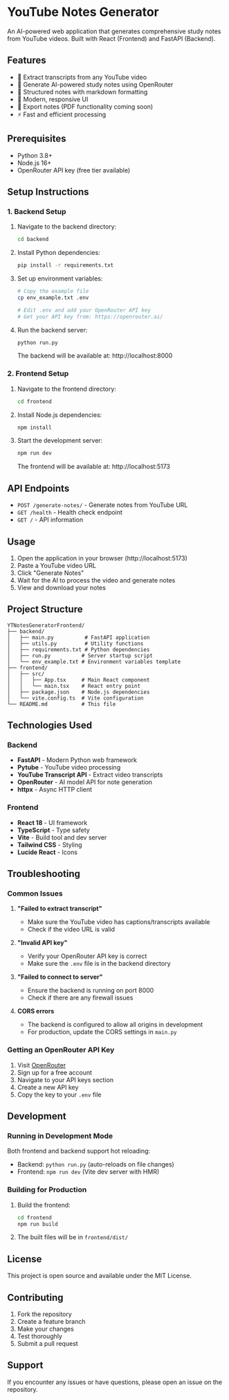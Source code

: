 # YouTube Notes Generator

An AI-powered web application that generates comprehensive study notes from YouTube videos. Built with React (Frontend) and FastAPI (Backend).

## Features

- 🎥 Extract transcripts from any YouTube video
- 🤖 Generate AI-powered study notes using OpenRouter
- 📝 Structured notes with markdown formatting
- 📱 Modern, responsive UI
- 📄 Export notes (PDF functionality coming soon)
- ⚡ Fast and efficient processing

## Prerequisites

- Python 3.8+
- Node.js 16+
- OpenRouter API key (free tier available)

## Setup Instructions

### 1. Backend Setup

1. Navigate to the backend directory:

   ```bash
   cd backend
   ```

2. Install Python dependencies:

   ```bash
   pip install -r requirements.txt
   ```

3. Set up environment variables:

   ```bash
   # Copy the example file
   cp env_example.txt .env

   # Edit .env and add your OpenRouter API key
   # Get your API key from: https://openrouter.ai/
   ```

4. Run the backend server:

   ```bash
   python run.py
   ```

   The backend will be available at: http://localhost:8000

### 2. Frontend Setup

1. Navigate to the frontend directory:

   ```bash
   cd frontend
   ```

2. Install Node.js dependencies:

   ```bash
   npm install
   ```

3. Start the development server:

   ```bash
   npm run dev
   ```

   The frontend will be available at: http://localhost:5173

## API Endpoints

- `POST /generate-notes/` - Generate notes from YouTube URL
- `GET /health` - Health check endpoint
- `GET /` - API information

## Usage

1. Open the application in your browser (http://localhost:5173)
2. Paste a YouTube video URL
3. Click "Generate Notes"
4. Wait for the AI to process the video and generate notes
5. View and download your notes

## Project Structure

```
YTNotesGeneratorFrontend/
├── backend/
│   ├── main.py          # FastAPI application
│   ├── utils.py         # Utility functions
│   ├── requirements.txt # Python dependencies
│   ├── run.py          # Server startup script
│   └── env_example.txt # Environment variables template
├── frontend/
│   ├── src/
│   │   ├── App.tsx     # Main React component
│   │   └── main.tsx    # React entry point
│   ├── package.json    # Node.js dependencies
│   └── vite.config.ts  # Vite configuration
└── README.md           # This file
```

## Technologies Used

### Backend

- **FastAPI** - Modern Python web framework
- **Pytube** - YouTube video processing
- **YouTube Transcript API** - Extract video transcripts
- **OpenRouter** - AI model API for note generation
- **httpx** - Async HTTP client

### Frontend

- **React 18** - UI framework
- **TypeScript** - Type safety
- **Vite** - Build tool and dev server
- **Tailwind CSS** - Styling
- **Lucide React** - Icons

## Troubleshooting

### Common Issues

1. **"Failed to extract transcript"**

   - Make sure the YouTube video has captions/transcripts available
   - Check if the video URL is valid

2. **"Invalid API key"**

   - Verify your OpenRouter API key is correct
   - Make sure the `.env` file is in the backend directory

3. **"Failed to connect to server"**

   - Ensure the backend is running on port 8000
   - Check if there are any firewall issues

4. **CORS errors**
   - The backend is configured to allow all origins in development
   - For production, update the CORS settings in `main.py`

### Getting an OpenRouter API Key

1. Visit [OpenRouter](https://openrouter.ai/)
2. Sign up for a free account
3. Navigate to your API keys section
4. Create a new API key
5. Copy the key to your `.env` file

## Development

### Running in Development Mode

Both frontend and backend support hot reloading:

- Backend: `python run.py` (auto-reloads on file changes)
- Frontend: `npm run dev` (Vite dev server with HMR)

### Building for Production

1. Build the frontend:

   ```bash
   cd frontend
   npm run build
   ```

2. The built files will be in `frontend/dist/`

## License

This project is open source and available under the MIT License.

## Contributing

1. Fork the repository
2. Create a feature branch
3. Make your changes
4. Test thoroughly
5. Submit a pull request

## Support

If you encounter any issues or have questions, please open an issue on the repository.
